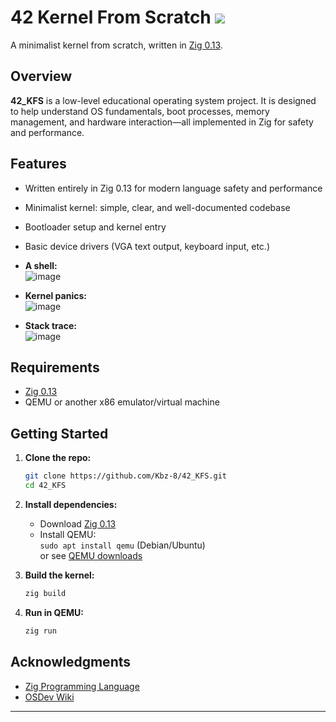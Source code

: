 # 42 Kernel From Scratch <a href="https://github.com/Kbz-8/42_KFS/actions/workflows/build.yml"><img src="https://github.com/Kbz-8/42_KFS/actions/workflows/build.yml/badge.svg"></a>

A minimalist kernel from scratch, written in [Zig 0.13](https://ziglang.org/download/0.13.0/).

## Overview

**42_KFS** is a low-level educational operating system project. It is designed to help understand OS fundamentals, boot processes, memory management, and hardware interaction—all implemented in Zig for safety and performance.

## Features

- Written entirely in Zig 0.13 for modern language safety and performance
- Minimalist kernel: simple, clear, and well-documented codebase
- Bootloader setup and kernel entry
- Basic device drivers (VGA text output, keyboard input, etc.)
- **A shell:**  
![image](https://github.com/user-attachments/assets/845f2e94-610f-4003-a39f-58d85044e477)

- **Kernel panics:**  
![image](https://github.com/user-attachments/assets/751ee965-3fa7-4195-b7a9-0c035cc53052)

- **Stack trace:**  
![image](https://github.com/user-attachments/assets/78e78fd2-9a17-45cc-833f-6daf44dbdcb9)

## Requirements

- [Zig 0.13](https://ziglang.org/download/0.13.0/)
- QEMU or another x86 emulator/virtual machine

## Getting Started

1. **Clone the repo:**
    ```sh
    git clone https://github.com/Kbz-8/42_KFS.git
    cd 42_KFS
    ```

2. **Install dependencies:**
    - Download [Zig 0.13](https://ziglang.org/download/0.13.0/)
    - Install QEMU:  
      `sudo apt install qemu` (Debian/Ubuntu)  
      or see [QEMU downloads](https://www.qemu.org/download/)

3. **Build the kernel:**
    ```sh
    zig build
    ```

4. **Run in QEMU:**
    ```sh
    zig run
    ```

## Acknowledgments

- [Zig Programming Language](https://ziglang.org/)
- [OSDev Wiki](https://wiki.osdev.org/)

---

